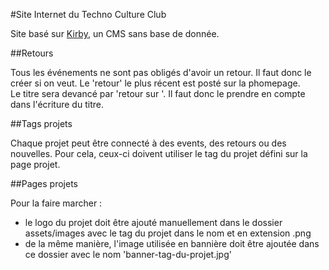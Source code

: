 #Site Internet du Techno Culture Club 

Site basé sur [Kirby](http://getkirby.com), un CMS sans base de donnée. 

##Retours

Tous les événements ne sont pas obligés d'avoir un retour. Il faut donc le créer si on veut. 
Le 'retour' le plus récent est posté sur la phomepage.  
Le titre sera devancé par 'retour sur '. Il faut donc le prendre en compte dans l'écriture du titre. 

##Tags projets

Chaque projet peut être connecté à des events, des retours ou des nouvelles. Pour cela, ceux-ci doivent utiliser le tag du projet défini sur la page projet. 

##Pages projets

Pour la faire marcher : 

- le logo du projet doit être ajouté manuellement dans le dossier assets/images avec le tag du projet dans le nom et en extension .png
- de la même manière, l'image utilisée en bannière doit être ajoutée dans ce dossier avec le nom 'banner-tag-du-projet.jpg'



